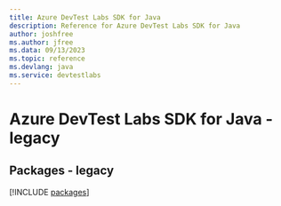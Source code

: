 ```yaml
---
title: Azure DevTest Labs SDK for Java
description: Reference for Azure DevTest Labs SDK for Java
author: joshfree
ms.author: jfree
ms.data: 09/13/2023
ms.topic: reference
ms.devlang: java
ms.service: devtestlabs
---
```

# Azure DevTest Labs SDK for Java - legacy
## Packages - legacy
[!INCLUDE [packages](devtest-labs-index.md)]